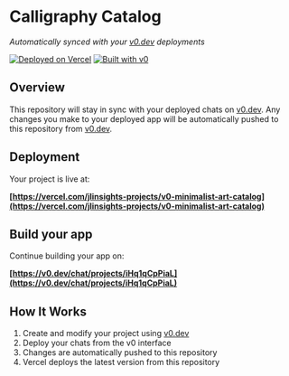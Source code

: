 # Calligraphy Catalog

*Automatically synced with your [v0.dev](https://v0.dev) deployments*

[![Deployed on Vercel](https://img.shields.io/badge/Deployed%20on-Vercel-black?style=for-the-badge&logo=vercel)](https://vercel.com/jlinsights-projects/v0-minimalist-art-catalog)
[![Built with v0](https://img.shields.io/badge/Built%20with-v0.dev-black?style=for-the-badge)](https://v0.dev/chat/projects/iHq1qCpPiaL)

## Overview

This repository will stay in sync with your deployed chats on [v0.dev](https://v0.dev).
Any changes you make to your deployed app will be automatically pushed to this repository from [v0.dev](https://v0.dev).

## Deployment

Your project is live at:

**[https://vercel.com/jlinsights-projects/v0-minimalist-art-catalog](https://vercel.com/jlinsights-projects/v0-minimalist-art-catalog)**

## Build your app

Continue building your app on:

**[https://v0.dev/chat/projects/iHq1qCpPiaL](https://v0.dev/chat/projects/iHq1qCpPiaL)**

## How It Works

1. Create and modify your project using [v0.dev](https://v0.dev)
2. Deploy your chats from the v0 interface
3. Changes are automatically pushed to this repository
4. Vercel deploys the latest version from this repository
